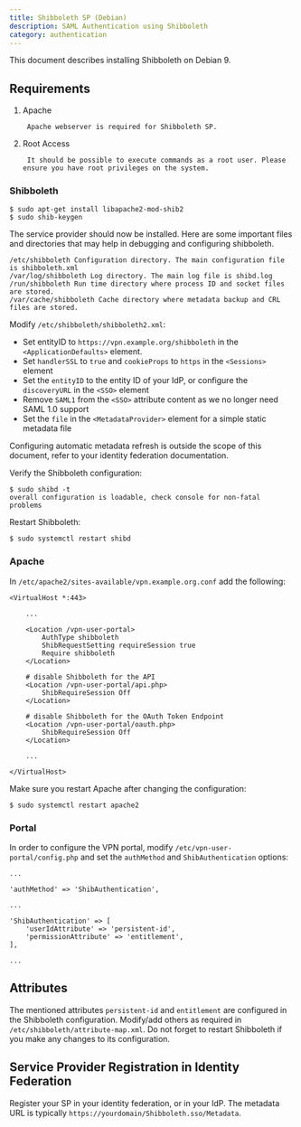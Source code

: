 ```yaml
---
title: Shibboleth SP (Debian)
description: SAML Authentication using Shibboleth
category: authentication
---
```


This document describes installing Shibboleth on Debian 9.

## Requirements

1. Apache

        Apache webserver is required for Shibboleth SP.

2. Root Access

        It should be possible to execute commands as a root user. Please ensure you have root privileges on the system.

### Shibboleth

    $ sudo apt-get install libapache2-mod-shib2
    $ sudo shib-keygen

The service provider should now be installed. Here are some important files and directories that may help in debugging and configuring shibboleth.

    /etc/shibboleth Configuration directory. The main configuration file is shibboleth.xml
    /var/log/shibboleth Log directory. The main log file is shibd.log
    /run/shibboleth Run time directory where process ID and socket files are stored.
    /var/cache/shibboleth Cache directory where metadata backup and CRL files are stored.

Modify `/etc/shibboleth/shibboleth2.xml`:

* Set entityID to `https://vpn.example.org/shibboleth` in the
  `<ApplicationDefaults>` element.
* Set `handlerSSL` to `true` and `cookieProps` to `https` in the `<Sessions>`
  element
* Set the `entityID` to the entity ID of your IdP, or configure the
  `discoveryURL` in the `<SSO>` element
* Remove `SAML1` from the `<SSO>` attribute content as we no longer need SAML
  1.0 support
* Set the `file` in the `<MetadataProvider>` element for a simple static
  metadata file

Configuring automatic metadata refresh is outside the scope of this document,
refer to your identity federation documentation.


Verify the Shibboleth configuration:

    $ sudo shibd -t
    overall configuration is loadable, check console for non-fatal problems

Restart Shibboleth:

    $ sudo systemctl restart shibd


### Apache

In `/etc/apache2/sites-available/vpn.example.org.conf` add the following:

    <VirtualHost *:443>

        ...

        <Location /vpn-user-portal>
            AuthType shibboleth
            ShibRequestSetting requireSession true
            Require shibboleth
        </Location>

        # disable Shibboleth for the API
        <Location /vpn-user-portal/api.php>
            ShibRequireSession Off
        </Location>

        # disable Shibboleth for the OAuth Token Endpoint
        <Location /vpn-user-portal/oauth.php>
            ShibRequireSession Off
        </Location>

        ...

    </VirtualHost>

Make sure you restart Apache after changing the configuration:

    $ sudo systemctl restart apache2

### Portal

In order to configure the VPN portal, modify `/etc/vpn-user-portal/config.php`
and set the `authMethod` and `ShibAuthentication` options:

    ...

    'authMethod' => 'ShibAuthentication',

    ...

    'ShibAuthentication' => [
        'userIdAttribute' => 'persistent-id',
        'permissionAttribute' => 'entitlement',
    ],

    ...

## Attributes

The mentioned attributes `persistent-id` and `entitlement` are configured in
the Shibboleth configuration. Modify/add others as required in
`/etc/shibboleth/attribute-map.xml`. Do not forget to restart Shibboleth if
you make any changes to its configuration.

## Service Provider Registration in Identity Federation

Register your SP in your identity federation, or in your IdP. The
metadata URL is typically `https://yourdomain/Shibboleth.sso/Metadata`.
